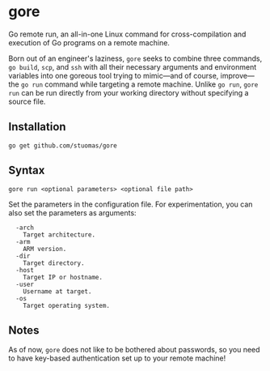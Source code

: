 # gore
Go remote run, an all-in-one Linux command for cross-compilation and execution of Go programs on a remote machine.

Born out of an engineer's laziness, `gore` seeks to combine three commands, `go build`, `scp`, and `ssh` with all their necessary arguments and environment variables into one goreous tool trying to mimic—and of course, improve—the `go run` command while targeting a remote machine. Unlike `go run`, `gore run` can be run directly from your working directory without specifying a source file.

## Installation
`go get github.com/stuomas/gore`

## Syntax
`gore run <optional parameters> <optional file path>`

Set the parameters in the configuration file. For experimentation, you can also set the parameters as arguments:
```
  -arch
    Target architecture.
  -arm
    ARM version.
  -dir
    Target directory.
  -host
    Target IP or hostname.
  -user
    Username at target.
  -os 
    Target operating system.
```

## Notes
As of now, `gore` does not like to be bothered about passwords, so you need to have key-based authentication set up to your remote machine!